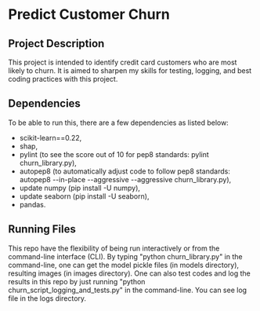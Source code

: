 # Predict Customer Churn

## Project Description
This project is intended to identify credit card customers who are most likely to churn. 
It is aimed to sharpen my skills for testing, logging, and best coding practices with this project. 

## Dependencies
To be able to run this, there are a few dependencies as listed below:
* scikit-learn==0.22,
* shap,
* pylint (to see the score out of 10 for pep8 standards: pylint churn_library.py),
* autopep8 (to automatically adjust code to follow pep8 standards: autopep8 --in-place --aggressive --aggressive churn_library.py),
* update numpy (pip install -U numpy),
* update seaborn (pip install -U seaborn),
* pandas.

## Running Files
This repo have the flexibility of being run interactively or from the command-line interface (CLI). 
By typing "python churn_library.py" in the command-line, one can get the model pickle files (in models directory), resulting images (in images directory).
One can also test codes and log the results in this repo by just running "python churn_script_logging_and_tests.py" in the command-line. You can see log file in the logs directory.



